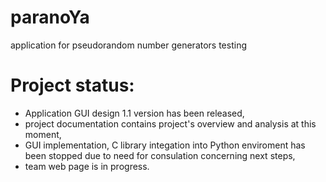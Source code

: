 # paranoYa
application for pseudorandom number generators testing


# Project status:
* Application GUI design 1.1 version has been released,
* project documentation contains project's overview and analysis at this moment,
* GUI implementation, C library integation into Python enviroment has been stopped due to need for consulation concerning next steps,
* team web page is in progress.
